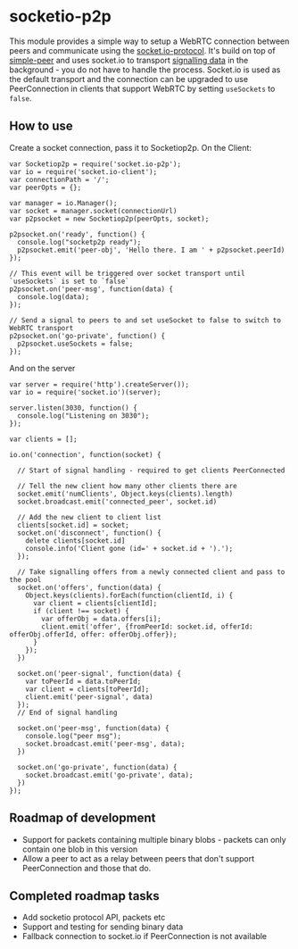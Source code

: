# socketio-p2p

This module provides a simple way to setup a WebRTC connection between peers and communicate using the [socket.io-protocol](https://github.com/Automattic/socket.io-protocol). It's build on top of [simple-peer](https://github.com/feross/simple-peer) and uses socket.io to transport [signalling data](http://www.html5rocks.com/en/tutorials/webrtc/infrastructure/#what-is-signaling) in the background - you do not have to handle the process. Socket.io is used as the default transport and the connection can be upgraded to use PeerConnection in clients that support WebRTC by setting `useSockets` to `false`.

## How to use

Create a socket connection, pass it to Socketiop2p. On the Client: 

```
var Socketiop2p = require('socket.io-p2p');
var io = require('socket.io-client');
var connectionPath = '/';
var peerOpts = {};

var manager = io.Manager();
var socket = manager.socket(connectionUrl)
var p2psocket = new Socketiop2p(peerOpts, socket);

p2psocket.on('ready', function() {
  console.log("socketp2p ready");
  p2psocket.emit('peer-obj', 'Hello there. I am ' + p2psocket.peerId)
});

// This event will be triggered over socket transport until `useSockets` is set to `false`
p2psocket.on('peer-msg', function(data) {
  console.log(data);
});

// Send a signal to peers to and set useSocket to false to switch to WebRTC transport
p2psocket.on('go-private', function() {
  p2psocket.useSockets = false;
});

```

And on the server

```
var server = require('http').createServer());
var io = require('socket.io')(server);

server.listen(3030, function() {
  console.log("Listening on 3030");
});

var clients = [];

io.on('connection', function(socket) {

  // Start of signal handling - required to get clients PeerConnected

  // Tell the new client how many other clients there are
  socket.emit('numClients', Object.keys(clients).length)
  socket.broadcast.emit('connected_peer', socket.id)

  // Add the new client to client list
  clients[socket.id] = socket;
  socket.on('disconnect', function() {
    delete clients[socket.id]
    console.info('Client gone (id=' + socket.id + ').');
  });

  // Take signalling offers from a newly connected client and pass to the pool
  socket.on('offers', function(data) {
    Object.keys(clients).forEach(function(clientId, i) {
      var client = clients[clientId];
      if (client !== socket) {
        var offerObj = data.offers[i];
        client.emit('offer', {fromPeerId: socket.id, offerId: offerObj.offerId, offer: offerObj.offer});
      }
    });
  })

  socket.on('peer-signal', function(data) {
    var toPeerId = data.toPeerId;
    var client = clients[toPeerId];
    client.emit('peer-signal', data)
  });
  // End of signal handling

  socket.on('peer-msg', function(data) {
    console.log("peer msg");
    socket.broadcast.emit('peer-msg', data);
  })

  socket.on('go-private', function(data) {
    socket.broadcast.emit('go-private', data);
  })
});

```

## Roadmap of development

- Support for packets containing multiple binary blobs - packets can only contain one blob in this version
- Allow a peer to act as a relay between peers that don't support PeerConnection and those that do.

## Completed roadmap tasks

- Add socketio protocol API, packets etc
- Support and testing for sending binary data
- Fallback connection to socket.io if PeerConnection is not available
